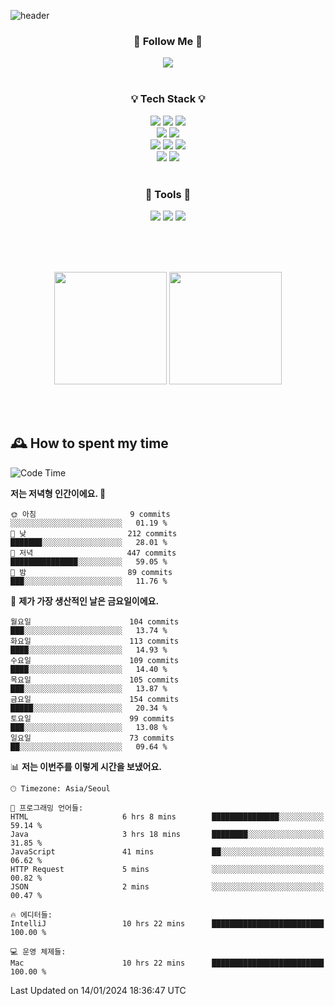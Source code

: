 ![header](https://capsule-render.vercel.app/api?type=waving&color=0:FFE29F,50:FFA99F,100:FF719A&height=300&fontAlignY=40&section=header&text=sung%20eun&fontSize=80&fontColor=FFFFFF)

<div align="center">
	<h3>🐹  Follow Me  🐹</h3>
	<a href="https://velog.io/@saeun05" target="_blank"><img src="https://img.shields.io/badge/Velog-20C997?style=flat&logo=velog&logoColor=white"/></a><br><br>
	<h3>💡  Tech Stack  💡</h3>
	<img src="https://img.shields.io/badge/Java-0078D4?style=flat"/>
	<img src="https://img.shields.io/badge/Spring-6DB33F?style=flat&logo=spring&logoColor=white"/>
	<img src="https://img.shields.io/badge/SpringBoot-6DB33F?style=flat&logo=springboot&logoColor=white"/><br>
	<img src="https://img.shields.io/badge/SpringJPA-6DB33F?style=flat&logo=SpringJPA&logoColor=white"/>
	<img src="https://img.shields.io/badge/Querydsl-428BCA?style=flat&logo=Querydsl&logoColor=white"/><br>
	<img src="https://img.shields.io/badge/HTML5-E34F26?style=flat&logo=html5&logoColor=white"/>
	<img src="https://img.shields.io/badge/CSS3-1572B6?style=flat&logo=css3&logoColor=white"/>
	<img src="https://img.shields.io/badge/jQuery-0769AD?style=flat&logo=jquery&logoColor=white"/><br>
	<img src="https://img.shields.io/badge/MySQL-4479A1?style=flat&logo=mysql&logoColor=white"/>
	<img src="https://img.shields.io/badge/oracle-F80000?style=flat&logo=oracle&logoColor=white"/><br><br>
	<h3>🔦  Tools  🔦</h3>
	<img src="https://img.shields.io/badge/intelliJ IDEA-000000?style=flat&logo=intellijidea&logoColor=white"/>
	<img src="https://img.shields.io/badge/Notion-F9DC3E?style=flat&logo=notion&logoColor=white"/>
	<img src="https://img.shields.io/badge/Git-F05032?style=flat&logo=git&logoColor=white"/><br><br>
</div>

<br><br>

<div align="center">
  <img style="height:180px" src="https://github-readme-stats.vercel.app/api?username=sungeunn&show_icons=true&theme=omni&locale=kr"/>
  <img style="height:180px" src="https://github-readme-stats.vercel.app/api/top-langs/?username=sungeunn&theme=omni&layout=compact&locale=kr"/>
</div>

<br><br>

## 🕰 How to spent my time
<!--START_SECTION:waka-->
![Code Time](http://img.shields.io/badge/Code%20Time-350%20hrs%2048%20mins-blue)

**저는 저녁형 인간이에요. 🦉** 

```text
🌞 아침                     9 commits           ░░░░░░░░░░░░░░░░░░░░░░░░░   01.19 % 
🌆 낮　                     212 commits         ███████░░░░░░░░░░░░░░░░░░   28.01 % 
🌃 저녁                     447 commits         ███████████████░░░░░░░░░░   59.05 % 
🌙 밤　                     89 commits          ███░░░░░░░░░░░░░░░░░░░░░░   11.76 % 
```
📅 **제가 가장 생산적인 날은 금요일이에요.** 

```text
월요일                      104 commits         ███░░░░░░░░░░░░░░░░░░░░░░   13.74 % 
화요일                      113 commits         ████░░░░░░░░░░░░░░░░░░░░░   14.93 % 
수요일                      109 commits         ████░░░░░░░░░░░░░░░░░░░░░   14.40 % 
목요일                      105 commits         ███░░░░░░░░░░░░░░░░░░░░░░   13.87 % 
금요일                      154 commits         █████░░░░░░░░░░░░░░░░░░░░   20.34 % 
토요일                      99 commits          ███░░░░░░░░░░░░░░░░░░░░░░   13.08 % 
일요일                      73 commits          ██░░░░░░░░░░░░░░░░░░░░░░░   09.64 % 
```


📊 **저는 이번주를 이렇게 시간을 보냈어요.** 

```text
🕑︎ Timezone: Asia/Seoul

💬 프로그래밍 언어들: 
HTML                     6 hrs 8 mins        ███████████████░░░░░░░░░░   59.14 % 
Java                     3 hrs 18 mins       ████████░░░░░░░░░░░░░░░░░   31.85 % 
JavaScript               41 mins             ██░░░░░░░░░░░░░░░░░░░░░░░   06.62 % 
HTTP Request             5 mins              ░░░░░░░░░░░░░░░░░░░░░░░░░   00.82 % 
JSON                     2 mins              ░░░░░░░░░░░░░░░░░░░░░░░░░   00.47 % 

🔥 에디터들: 
IntelliJ                 10 hrs 22 mins      █████████████████████████   100.00 % 

💻 운영 체제들: 
Mac                      10 hrs 22 mins      █████████████████████████   100.00 % 
```


 Last Updated on 14/01/2024 18:36:47 UTC
<!--END_SECTION:waka-->
